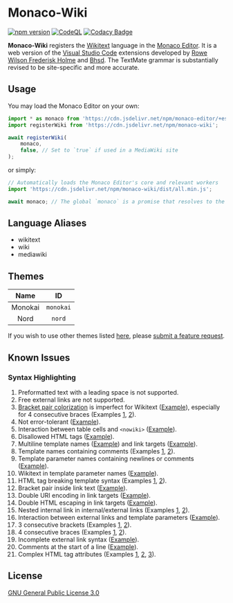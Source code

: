 # Monaco-Wiki

[![npm version](https://badge.fury.io/js/monaco-wiki.svg)](https://www.npmjs.com/package/monaco-wiki)
[![CodeQL](https://github.com/bhsd-harry/monaco-wiki/actions/workflows/codeql.yml/badge.svg)](https://github.com/bhsd-harry/monaco-wiki/actions/workflows/github-code-scanning/codeql)
[![Codacy Badge](https://app.codacy.com/project/badge/Grade/18f690b061a64d40ad0d8bec1f5489e3)](https://app.codacy.com/gh/bhsd-harry/monaco-wiki/dashboard)

**Monaco-Wiki** registers the [Wikitext](https://www.mediawiki.org/wiki/Wikitext) language in the [Monaco Editor](https://microsoft.github.io/monaco-editor/). It is a web version of the [Visual Studio Code](https://code.visualstudio.com/) extensions developed by [Rowe Wilson Frederisk Holme](https://github.com/Frederisk/Wikitext-VSCode-Extension) and [Bhsd](https://github.com/bhsd-harry/vscode-extension-wikiparser). The TextMate grammar is substantially revised to be site-specific and more accurate.

## Usage

You may load the Monaco Editor on your own:

```js
import * as monaco from 'https://cdn.jsdelivr.net/npm/monaco-editor/+esm';
import registerWiki from 'https://cdn.jsdelivr.net/npm/monaco-wiki';

await registerWiki(
	monaco,
	false, // Set to `true` if used in a MediaWiki site
);
```

or simply:

```js
// Automatically loads the Monaco Editor's core and relevant workers
import 'https://cdn.jsdelivr.net/npm/monaco-wiki/dist/all.min.js';

await monaco; // The global `monaco` is a promise that resolves to the Monaco editor
```

## Language Aliases

- wikitext
- wiki
- mediawiki

## Themes

|Name|ID|
|:-:|:-:|
|Monokai|`monokai`|
|Nord|`nord`|

If you wish to use other themes listed [here](https://shiki.style/themes), please [submit a feature request](https://github.com/bhsd-harry/monaco-wiki/issues/new).

## Known Issues

### Syntax Highlighting

1. Preformatted text with a leading space is not supported.
1. Free external links are not supported.
1. [Bracket pair colorization](https://microsoft.github.io/monaco-editor/typedoc/interfaces/editor.IEditorOptions.html#bracketPairColorization) is imperfect for Wikitext ([Example](http://bhsd-harry.github.io/monaco-wiki/tests.html#T53961%3A%20Output%20correct%20nowikis%20in%20template%20arguments)), especially for 4 consecutive braces (Examples [1](http://bhsd-harry.github.io/monaco-wiki/tests.html#Templates%3A%20Parsoid%20parameter%20escaping%20test%201), [2](http://bhsd-harry.github.io/monaco-wiki/tests.html#Templates%3A%20'%3D'%20char%20in%20nested%20transclusions%20should%20not%20trigger%20nowiki%20escapes%20or%20conversion%20to%20named%20param)).
1. Not error-tolerant ([Example](http://bhsd-harry.github.io/monaco-wiki/tests.html#Templates%3A%20Target%20with%20an%20extension%20tag)).
1. Interaction between table cells and `<nowiki>` ([Example](http://bhsd-harry.github.io/monaco-wiki/tests.html#Cases%20where%20%22!!%22%20needs%20nowiki%20protection)).
1. Disallowed HTML tags ([Example](http://bhsd-harry.github.io/monaco-wiki/tests.html#T255007%3A%20French%20spacing%20in%20raw%20text%20elements)).
1. Multiline template names ([Example](http://bhsd-harry.github.io/monaco-wiki/tests.html#Templates%3A%20Don't%20recognize%20targets%20split%20by%20newlines)) and link targets ([Example](http://bhsd-harry.github.io/monaco-wiki/tests.html#Wikilinks%20with%20embedded%20newlines%20are%20not%20broken)).
1. Template names containing comments (Examples [1](http://bhsd-harry.github.io/monaco-wiki/tests.html#Templates%3A%20Recognize%20targets%20when%20newlines%20and%20comments%20don't%20split%20the%20target), [2](http://bhsd-harry.github.io/monaco-wiki/tests.html#Templates%3A%20Handle%20comments%20in%20the%20target)).
1. Template parameter names containing newlines or comments ([Example](http://bhsd-harry.github.io/monaco-wiki/tests.html#Templates%3A%20Handle%20comments%20in%20parameter%20names%20(T69657))).
1. Wikitext in template parameter names ([Example](http://bhsd-harry.github.io/monaco-wiki/tests.html#Templates%3A%20Other%20wikitext%20in%20parameter%20names%20(T69657))).
1. HTML tag breaking template syntax (Examples [1](http://bhsd-harry.github.io/monaco-wiki/tests.html#Break%20on%20%7C%20in%20element%20attribute%20in%20template), [2](http://bhsd-harry.github.io/monaco-wiki/tests.html#Break%20on%20%7C%20in%20element%20attribute%20name%20in%20template)).
1. Bracket pair inside link text ([Example](http://bhsd-harry.github.io/monaco-wiki/tests.html#Piped%20link%20with%20extlink-like%20text)).
1. Double URI encoding in link targets ([Example](http://bhsd-harry.github.io/monaco-wiki/tests.html#Link%20containing%20%25%20as%20a%20double%20hex%20sequence%20interpreted%20to%20hex%20sequence)).
1. Double HTML escaping in link targets ([Example](http://bhsd-harry.github.io/monaco-wiki/tests.html#Link%20containing%20an%20ampersand)).
1. Nested internal link in internal/external links (Examples [1](http://bhsd-harry.github.io/monaco-wiki/tests.html#Nested%20wikilink%20syntax%20in%20wikilink%20syntax%20that%20parses%20as%20wikilink%20in%20extlink), [2](http://bhsd-harry.github.io/monaco-wiki/tests.html#Wikilink%20in%20wikilink)).
1. Interaction between external links and template parameters ([Example](http://bhsd-harry.github.io/monaco-wiki/tests.html#Plain%20link%20in%20template%20argument)).
1. 3 consecutive brackets (Examples [1](https://bhsd-harry.github.io/monaco-wiki/tests.html#Link%20with%203%20brackets), [2](https://bhsd-harry.github.io/monaco-wiki/tests.html#Piped%20link%20with%203%20brackets)).
1. 4 consecutive braces (Examples [1](https://bhsd-harry.github.io/monaco-wiki/tests.html#Parsoid%3A%20Template-generated%20DISPLAYTITLE), [2](https://bhsd-harry.github.io/monaco-wiki/tests.html#Parsoid%20html2wt%20b%2Fc%20check%3A%20Cached%20Parsoid%20HTML%20for%20DISPLAYTITLE%20should%20be%20handled%20properly)).
1. Incomplete external link syntax ([Example](https://bhsd-harry.github.io/monaco-wiki/tests.html#Broken%20wikilinks%20(but%20not%20external%20links)%20prevent%20templates%20from%20closing)).
1. Comments at the start of a line ([Example](https://bhsd-harry.github.io/monaco-wiki/tests.html#1.%20Lists%20with%20start-of-line-transparent%20tokens%20before%20bullets%3A%20Comments)).
1. Complex HTML tag attributes (Examples [1](https://bhsd-harry.github.io/monaco-wiki/tests.html#2.%20includeonly%20in%20html%20attr%20value), [2](https://bhsd-harry.github.io/monaco-wiki/tests.html#3.%20includeonly%20in%20part%20of%20an%20attr%20value), [3](https://bhsd-harry.github.io/monaco-wiki/tests.html#Templates%3A%20HTML%20Tag%3A%202.%20Generation%20of%20HTML%20attr.%20value)).

## License

[GNU General Public License 3.0](https://www.gnu.org/licenses/gpl-3.0-standalone.html)
